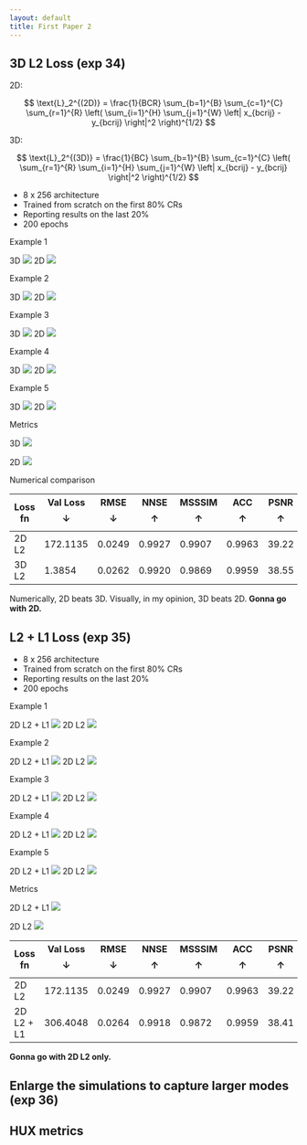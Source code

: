```yaml
---
layout: default
title: First Paper 2
---
```


## 3D L2 Loss (exp 34)

2D:

$$
\text{L}_2^{(2D)} = \frac{1}{BCR} \sum_{b=1}^{B} \sum_{c=1}^{C} \sum_{r=1}^{R}
\left( \sum_{i=1}^{H} \sum_{j=1}^{W} \left| x_{bcrij} - y_{bcrij} \right|^2 \right)^{1/2}
$$

3D:

$$
\text{L}_2^{(3D)} = \frac{1}{BC} \sum_{b=1}^{B} \sum_{c=1}^{C}
\left( \sum_{r=1}^{R} \sum_{i=1}^{H} \sum_{j=1}^{W} \left| x_{bcrij} - y_{bcrij} \right|^2 \right)^{1/2}
$$

- 8 x 256 architecture
- Trained from scratch on the first 80% CRs
- Reporting results on the last 20%
- 200 epochs

Example 1

3D
<img src="resources/week_22/exp_34_1.gif">
2D
<img src="resources/week_21/exp_31_1.gif">

Example 2

3D
<img src="resources/week_22/exp_34_2.gif">
2D
<img src="resources/week_21/exp_31_2.gif">

Example 3

3D
<img src="resources/week_22/exp_34_3.gif">
2D
<img src="resources/week_21/exp_31_3.gif">

Example 4

3D
<img src="resources/week_22/exp_34_4.gif">
2D
<img src="resources/week_21/exp_31_4.gif">

Example 5

3D
<img src="resources/week_22/exp_34_5.gif">
2D
<img src="resources/week_21/exp_31_5.gif">


Metrics

3D
<img src="resources/week_22/exp_34_metrics.png">

2D
<img src="resources/week_21/exp_31_metrics.png">


Numerical comparison

| Loss fn | Val Loss $$\downarrow$$ | RMSE $$\downarrow$$ | NNSE $$\uparrow$$ | MSSSIM $$\uparrow$$ | ACC $$\uparrow$$ | PSNR $$\uparrow$$ |
|--------|----------|------|------|--------|-----|------|
| 2D L2  | 172.1135 | 0.0249 | 0.9927 | 0.9907 | 0.9963 | 39.22 |
| 3D L2  | 1.3854   | 0.0262 | 0.9920 | 0.9869 | 0.9959 | 38.55 |

Numerically, 2D beats 3D. Visually, in my opinion, 3D beats 2D. **Gonna go with 2D.**

## L2 + L1 Loss (exp 35)

- 8 x 256 architecture
- Trained from scratch on the first 80% CRs
- Reporting results on the last 20%
- 200 epochs

Example 1

2D L2 + L1
<img src="resources/week_22/exp_35_1.gif">
2D L2
<img src="resources/week_21/exp_31_1.gif">

Example 2

2D L2 + L1
<img src="resources/week_22/exp_35_2.gif">
2D L2
<img src="resources/week_21/exp_31_2.gif">

Example 3

2D L2 + L1
<img src="resources/week_22/exp_35_3.gif">
2D L2
<img src="resources/week_21/exp_31_3.gif">

Example 4

2D L2 + L1
<img src="resources/week_22/exp_35_4.gif">
2D L2
<img src="resources/week_21/exp_31_4.gif">

Example 5

2D L2 + L1
<img src="resources/week_22/exp_35_5.gif">
2D L2
<img src="resources/week_21/exp_31_5.gif">


Metrics

2D L2 + L1
<img src="resources/week_22/exp_35_metrics.png">

2D L2
<img src="resources/week_21/exp_31_metrics.png">


| Loss fn | Val Loss $$\downarrow$$ | RMSE $$\downarrow$$ | NNSE $$\uparrow$$ | MSSSIM $$\uparrow$$ | ACC $$\uparrow$$ | PSNR $$\uparrow$$ |
|-------------|----------|----------|----------|----------|----------|--------|
| 2D L2       | 172.1135 | 0.0249   | 0.9927   | 0.9907   | 0.9963   | 39.22  |
| 2D L2 + L1  | 306.4048 | 0.0264   | 0.9918   | 0.9872   | 0.9959   | 38.41  |

**Gonna go with 2D L2 only.**

## Enlarge the simulations to capture larger modes (exp 36)

## HUX metrics
